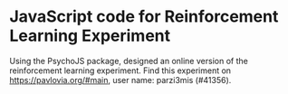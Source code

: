# JavaScript code for Reinforcement Learning Experiment 
Using the PsychoJS package, designed an online version of the reinforcement learning experiment. Find this experiment on https://pavlovia.org/#main, user name: parzi3mis (#41356).
